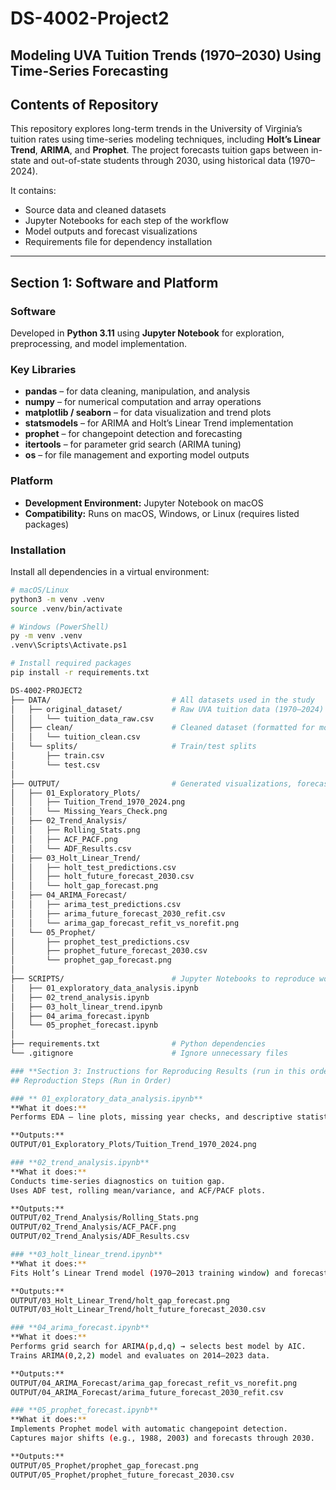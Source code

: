 # DS-4002-Project2
**Modeling UVA Tuition Trends (1970–2030) Using Time-Series Forecasting**
---

## Contents of Repository
This repository explores long-term trends in the University of Virginia’s tuition rates using time-series modeling techniques, including **Holt’s Linear Trend**, **ARIMA**, and **Prophet**. The project forecasts tuition gaps between in-state and out-of-state students through 2030, using historical data (1970–2024).

It contains:
- Source data and cleaned datasets  
- Jupyter Notebooks for each step of the workflow  
- Model outputs and forecast visualizations  
- Requirements file for dependency installation

---

## Section 1: Software and Platform  
### **Software**
Developed in **Python 3.11** using **Jupyter Notebook** for exploration, preprocessing, and model implementation.  

### **Key Libraries**
- **pandas** – for data cleaning, manipulation, and analysis  
- **numpy** – for numerical computation and array operations  
- **matplotlib / seaborn** – for data visualization and trend plots  
- **statsmodels** – for ARIMA and Holt’s Linear Trend implementation  
- **prophet** – for changepoint detection and forecasting  
- **itertools** – for parameter grid search (ARIMA tuning)  
- **os** – for file management and exporting model outputs

### **Platform**
- **Development Environment:** Jupyter Notebook on macOS  
- **Compatibility:** Runs on macOS, Windows, or Linux (requires listed packages)  

### **Installation**
Install all dependencies in a virtual environment:

```bash
# macOS/Linux
python3 -m venv .venv
source .venv/bin/activate

# Windows (PowerShell)
py -m venv .venv
.venv\Scripts\Activate.ps1

# Install required packages
pip install -r requirements.txt

DS-4002-PROJECT2
├── DATA/                           # All datasets used in the study
│   ├── original_dataset/           # Raw UVA tuition data (1970–2024)
│   │   └── tuition_data_raw.csv
│   ├── clean/                      # Cleaned dataset (formatted for modeling)
│   │   └── tuition_clean.csv
│   └── splits/                     # Train/test splits
│       ├── train.csv
│       └── test.csv
│
├── OUTPUT/                         # Generated visualizations, forecasts, and reports
│   ├── 01_Exploratory_Plots/
│   │   ├── Tuition_Trend_1970_2024.png
│   │   └── Missing_Years_Check.png
│   ├── 02_Trend_Analysis/
│   │   ├── Rolling_Stats.png
│   │   ├── ACF_PACF.png
│   │   └── ADF_Results.csv
│   ├── 03_Holt_Linear_Trend/
│   │   ├── holt_test_predictions.csv
│   │   ├── holt_future_forecast_2030.csv
│   │   └── holt_gap_forecast.png
│   ├── 04_ARIMA_Forecast/
│   │   ├── arima_test_predictions.csv
│   │   ├── arima_future_forecast_2030_refit.csv
│   │   └── arima_gap_forecast_refit_vs_norefit.png
│   └── 05_Prophet/
│       ├── prophet_test_predictions.csv
│       ├── prophet_future_forecast_2030.csv
│       └── prophet_gap_forecast.png
│
├── SCRIPTS/                        # Jupyter Notebooks to reproduce workflow
│   ├── 01_exploratory_data_analysis.ipynb
│   ├── 02_trend_analysis.ipynb
│   ├── 03_holt_linear_trend.ipynb
│   ├── 04_arima_forecast.ipynb
│   └── 05_prophet_forecast.ipynb
│
├── requirements.txt                # Python dependencies
└── .gitignore                      # Ignore unnecessary files

### **Section 3: Instructions for Reproducing Results (run in this order)**
## Reproduction Steps (Run in Order)

### ** 01_exploratory_data_analysis.ipynb**
**What it does:**  
Performs EDA — line plots, missing year checks, and descriptive statistics.

**Outputs:**
OUTPUT/01_Exploratory_Plots/Tuition_Trend_1970_2024.png

### **02_trend_analysis.ipynb**
**What it does:**  
Conducts time-series diagnostics on tuition gap.  
Uses ADF test, rolling mean/variance, and ACF/PACF plots.

**Outputs:**
OUTPUT/02_Trend_Analysis/Rolling_Stats.png
OUTPUT/02_Trend_Analysis/ACF_PACF.png
OUTPUT/02_Trend_Analysis/ADF_Results.csv

### **03_holt_linear_trend.ipynb**
**What it does:**  
Fits Holt’s Linear Trend model (1970–2013 training window) and forecasts through 2030.

**Outputs:**
OUTPUT/03_Holt_Linear_Trend/holt_gap_forecast.png
OUTPUT/03_Holt_Linear_Trend/holt_future_forecast_2030.csv

### **04_arima_forecast.ipynb**
**What it does:**  
Performs grid search for ARIMA(p,d,q) → selects best model by AIC.  
Trains ARIMA(0,2,2) model and evaluates on 2014–2023 data.

**Outputs:**  
OUTPUT/04_ARIMA_Forecast/arima_gap_forecast_refit_vs_norefit.png
OUTPUT/04_ARIMA_Forecast/arima_future_forecast_2030_refit.csv

### **05_prophet_forecast.ipynb**
**What it does:**  
Implements Prophet model with automatic changepoint detection.  
Captures major shifts (e.g., 1988, 2003) and forecasts through 2030.

**Outputs:**
OUTPUT/05_Prophet/prophet_gap_forecast.png
OUTPUT/05_Prophet/prophet_future_forecast_2030.csv
